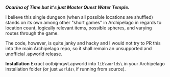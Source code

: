 ***Ocarina of Time but it's just Master Quest Water Temple.***

I believe this single dungeon (when all possible locations are shuffled) stands on its own among other "short games" in Archipelago in regards to location count, logically relevant items, possible spheres, and varying routes through the game.

The code, however, is quite janky and hacky and I would not try to PR this into the main Archipelago repo, so it shall remain an unsupported and unofficial .apworld release.

**Installation**
Exract ootbijmqwt.apworld into `lib\worlds\` in your Archipelago installation folder (or just `worlds\` if running from source).
